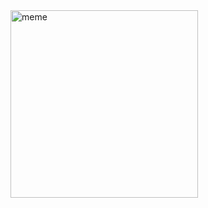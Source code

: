 <a href="https://twitter.com/plasmarob/status/1291282508898697217?s=20">
    <img src="https://i.imgur.com/za5QBvo.jpg" width=300 alt="meme"/>
</a>